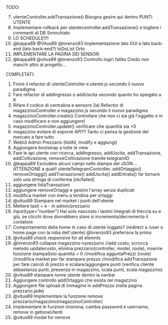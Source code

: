 TODO:

7) utenteController.addTransazione() Bisogna gesire qui dentro PUNTI UTENTE
15) Implementare rollback per utentecontroller.addTransazione() e togliere i commenti di DB Sminchiato
25) LO SCHEDULE!!!!
26) @kappa89 @Vitus89 @lorenzo93 Implementazione lato GUI e lato back-end (lato back-end?) toDoList Orto
29) IMPLEMENTARE LA PAGINA DEI SENSORI
31) @kappa89 @vitus89 @lorenzo93 Controllo login fallito
Credo non manchi altro al progetto...

COMPLETATI:
1) Finire il refactor di utenteController e utente.js secondo il nuovo paradigma
2) Fare refactor di addIngresso e addUscita secondo quanto ho spiegato a K
3) Rifare il codice di centralina e sensore
3a) Refactor di magazzinoController e magazzino.js secondo il nuovo paradigma
4) magazzinoController.create() Controllare che non ci sia già l'oggetto e in caso modificare e non aggiungere!
5) magazzinoController.update() verificare che quantità sia >0
6) magazzino evitare di esporre API?? Tanto ci pensa la gestione del mercato a fare tutto
8) WebUI Admin Prezzario (listAll, modify e aggiungi)
9) Aggiungere bootstrap a tutte le view
10) Fare le api utente con ricerca, addIngresso, addUscita, addTransazione, addColtivazione, removeColtivazione tramite telegramID
11) @kappa89 Escludere alcuni campi nelle stampe dei JSON.... ATTENZIONE a quali!
    utenteTelegramController.
        addOrtaggio()
        removeOrtaggi()
        addTransazione()
        addUscita()
        addEntrata()
        far tornare solo una stringa di conferma [ok/failed]
12) aggiungere listaTransazioni
13) aggiungere removeOrtaggi e gestire l'array senza duplicati
14) modifica market con menu a tendina per ortaggi
16) @vitus89 Stampare nel market i punti dell'utente
17) Mettere tasti + e - in admin/prezzario
18) input(type="number") Hai solo nascosto i tastini integrati di freccia su e giù, se clicchi dove dovrebbero stare si incrementa/decrementa il contatore
19) Comportamento della home in caso di utente loggato? (redirect a /user o home page con la roba dell'utente) @lorenzo93 preferisce la prima
20) @vitus89 check responsive for all elemnts
21) @lorenzo93 collapse magazzino->prezzario
    //add costo, scrocca metodo updatecosto, elimina prezzario(controller, model, route), inserire funzione stampaSolo quantità > 0
    //modifica agguntaPrezzi (route)
    //modifica market per far stampare prezzo
    //modifica addTransazione per fare calcoli di prezzo e scalare/aggiungere punti (verifica cliente abbastanza punti, presenza in magazzino, scala punti, scala magazzino)
22) @vitus89 stampare nome utente dentro la navbar
23) Aggiungere controllo addOrtaggio che esista nel magazzino
24) Aggiungere file upload di immagine in addPrezzo (nella pagina prezzario.jade)
27) @vitus89 Implementare la funzione remove prezzario/magazzino(magazzinoController)
28) Implementare le funzioni rinomina, cambia password e username, remove in getioneUtenti
30) @vitus89 modal for remove